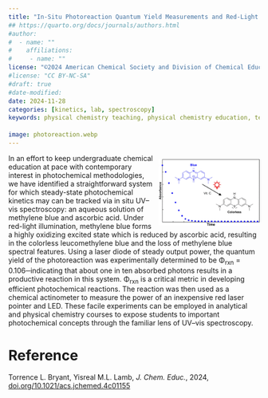```yaml
---
title: "In-Situ Photoreaction Quantum Yield Measurements and Red-Light Actinometry Using Methylene Blue and Ascorbic Acid: Experiments for Analytical and Physical Chemistry"
## https://quarto.org/docs/journals/authors.html
#author:
#  - name: ""
#    affiliations:
#     - name: ""
license: "©2024 American Chemical Society and Division of Chemical Education, Inc."
#license: "CC BY-NC-SA"
#draft: true
#date-modified:
date: 2024-11-28
categories: [kinetics, lab, spectroscopy]
keywords: physical chemistry teaching, physical chemistry education, teaching resources, kinetics, laboratory, spectroscopy, photochemistry

image: photoreaction.webp
---
```


<img src="photoreaction.webp" width="40%" align="right" style="padding: 10px 0px 0px 10px;"/>

In an effort to keep undergraduate chemical education at pace with contemporary interest in photochemical methodologies, we have identified a straightforward system for which steady-state photochemical kinetics may can be tracked via in situ UV–vis spectroscopy: an aqueous solution of methylene blue and ascorbic acid. Under red-light illumination, methylene blue forms a highly oxidizing excited state which is reduced by ascorbic acid, resulting in the colorless leucomethylene blue and the loss of methylene blue spectral features. Using a laser diode of steady output power, the quantum yield of the photoreaction was experimentally determined to be Φ<sub>rxn</sub> = 0.106─indicating that about one in ten absorbed photons results in a productive reaction in this system. Φ<sub>rxn</sub> is a critical metric in developing efficient photochemical reactions. The reaction was then used as a chemical actinometer to measure the power of an inexpensive red laser pointer and LED. These facile experiments can be employed in analytical and physical chemistry courses to expose students to important photochemical concepts through the familiar lens of UV–vis spectroscopy.


# Reference

Torrence L. Bryant, Yisreal M.L. Lamb, *J. Chem. Educ.*, 2024, [doi.org/10.1021/acs.jchemed.4c01155](https://doi.org/10.1021/acs.jchemed.4c01155)


